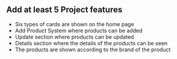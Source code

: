 
## Add at least 5 Project features

- Six types of cards are shown on the home page
- Add Product System where products can be added
- Update section where products can be updated
- Details section where the details of the products can be seen
- The products are shown according to the brand of the product

